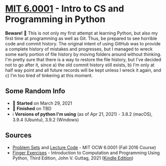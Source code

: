 # [MIT 6.0001](https://ocw.mit.edu/courses/electrical-engineering-and-computer-science/6-0001-introduction-to-computer-science-and-programming-in-python-fall-2016/) - Intro to CS and Programming in Python

**Beware!** :eyes: This is not only my first attempt at learning Python, but also my first time at programming as well as Git. Thus, be prepared to see horrible code and commit history. The original intent of using GitHub was to provide a complete history of mistakes and progresses, but I managed to wreck some early portion of file history by moving folders around without thinking. I'm pretty sure that there is a way to restore the file history, but I've decided not to go after it, since a) the old commit history still exists, b) I'm only at half way point and all future records will be kept unless I wreck it again, and c) I'm too tired of tinkering at this moment.

## Some Random Info
* :date: **Started** on March 29, 2021
* :checkered_flag: **Finished** on TBD
* :information_source: **Versions of python I'm using** (as of Apr 21, 2021) - 3.8.2 (macOS), 3.9.4 (Ubuntu), 3.9.2 (Windows)
    
## Sources
* [Problem Sets](https://ocw.mit.edu/courses/electrical-engineering-and-computer-science/6-0001-introduction-to-computer-science-and-programming-in-python-fall-2016/assignments/) and [Lecture Code](https://ocw.mit.edu/courses/electrical-engineering-and-computer-science/6-0001-introduction-to-computer-science-and-programming-in-python-fall-2016/lecture-slides-code/) - MIT OCW 6.0001 (Fall 2016 Course)
* [Finger Exercises](https://mitpress.mit.edu/books/introduction-computation-and-programming-using-python-third-edition) - Introduction to Computation and Programming Using Python, Third Edition, John V. Guttag, 2021 ([Kindle Edition](https://www.amazon.com/dp/B08C6YH4XK))
